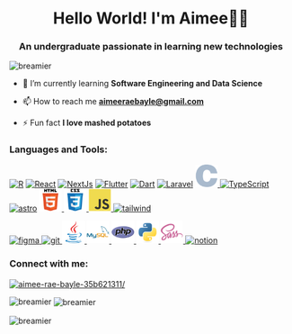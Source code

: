 <h1 align="center">Hello World! I'm Aimee👩‍💻</h1>
<h3 align="center">An undergraduate passionate in learning new technologies</h3>

<p align="left"> <img src="https://komarev.com/ghpvc/?username=breamier&label=Profile%20views&color=0e75b6&style=flat" alt="breamier" /> </p>

- 🌱 I’m currently learning **Software Engineering and Data Science**

- 📫 How to reach me **aimeeraebayle@gmail.com**

- ⚡ Fun fact **I love mashed potatoes**

<h3 align="left">Languages and Tools:</h3>
<p align="left">
  <a href="https://www.r-project.org/other-docs.html" target="_blank" rel="noreferrer"><img src="https://upload.wikimedia.org/wikipedia/commons/1/1b/R_logo.svg" alt="R" width="40" height="40"></a>
  <a href="https://react.dev/" target="_blank" rel="noreferrer"> <img src="https://react.dev/images/brand/logo_dark.svg" width="40" height="40" alt="React"></a>
  <a href="https://nextjs.org/" target="_blank" rel="noreferrer"> <img src="https://www.vectorlogo.zone/logos/nextjs/nextjs-icon.svg" width="40" height="40" alt="NextJs"></a>
  <a href="https://flutter.dev/" target="_blank" rel="noreferrer"> <img src="https://www.svgrepo.com/show/349363/flutter.svg" width="40" height="40" alt="Flutter"></a>
  <a href="https://dart.dev/" target="_blank" rel="noreferrer"> <img src="https://dart.dev/assets/img/logo/dart-192.svg" width="40" height="40" alt="Dart"></a>
  <a href="https://laravel.com/" target="_blank" rel="noreferrer"> <img src="https://www.svgrepo.com/show/353985/laravel.svg" width="40" height="40" alt="Laravel"></a>
  <a href="https://www.cprogramming.com/" target="_blank" rel="noreferrer"> <img src="https://raw.githubusercontent.com/devicons/devicon/master/icons/c/c-original.svg" alt="c" width="40" height="40"/> </a> 
  <a href="https://www.typescriptlang.org/" target="_blank" rel="noreferrer"> <img src="https://upload.wikimedia.org/wikipedia/commons/2/2d/TypeScript_ESLint_logo.svg" alt="TypeScript" width="40" height="40"/></a>
  <a href="https://astro.build/" target="_blank" rel="noreferrer"><img src="https://astro.build/assets/press/astro-icon-light-gradient.svg" alt="astro" width="40" height="40"></a> 
  <a href="https://www.w3.org/html/" target="_blank" rel="noreferrer"> <img src="https://raw.githubusercontent.com/devicons/devicon/master/icons/html5/html5-original-wordmark.svg" alt="html5" width="40" height="40"/> </a> 
  <a href="https://www.w3schools.com/css/" target="_blank" rel="noreferrer"> <img src="https://raw.githubusercontent.com/devicons/devicon/master/icons/css3/css3-original-wordmark.svg" alt="css3" width="40" height="40"/> </a> 
  <a href="https://developer.mozilla.org/en-US/docs/Web/JavaScript" target="_blank" rel="noreferrer"> <img src="https://raw.githubusercontent.com/devicons/devicon/master/icons/javascript/javascript-original.svg" alt="javascript" width="40" height="40"/> </a> 
  <a href="https://tailwindcss.com/" target="_blank" rel="noreferrer"> <img src="https://www.vectorlogo.zone/logos/tailwindcss/tailwindcss-icon.svg" alt="tailwind" width="40" height="40"/> </a> 

  <a href="https://www.figma.com/" target="_blank" rel="noreferrer"> <img src="https://www.vectorlogo.zone/logos/figma/figma-icon.svg" alt="figma" width="40" height="40"/> </a> 
  <a href="https://git-scm.com/" target="_blank" rel="noreferrer"> <img src="https://www.vectorlogo.zone/logos/git-scm/git-scm-icon.svg" alt="git" width="40" height="40"/> </a> 
  <a href="https://www.java.com" target="_blank" rel="noreferrer"> <img src="https://raw.githubusercontent.com/devicons/devicon/master/icons/java/java-original.svg" alt="java" width="40" height="40"/> </a> 
  <a href="https://www.mysql.com/" target="_blank" rel="noreferrer"> <img src="https://raw.githubusercontent.com/devicons/devicon/master/icons/mysql/mysql-original-wordmark.svg" alt="mysql" width="40" height="40"/> </a> 
  <a href="https://www.php.net" target="_blank" rel="noreferrer"> <img src="https://raw.githubusercontent.com/devicons/devicon/master/icons/php/php-original.svg" alt="php" width="40" height="40"/> </a> 
  <a href="https://www.python.org" target="_blank" rel="noreferrer"> <img src="https://raw.githubusercontent.com/devicons/devicon/master/icons/python/python-original.svg" alt="python" width="40" height="40"/> </a> 
  <a href="https://sass-lang.com" target="_blank" rel="noreferrer"> <img src="https://raw.githubusercontent.com/devicons/devicon/master/icons/sass/sass-original.svg" alt="sass" width="40" height="40"/> </a> 
  <a href="https://www.notion.so/" target="_blank" rel="noreferrer"><img src="https://upload.wikimedia.org/wikipedia/commons/e/e9/Notion-logo.svg" alt="notion" width="40" height="40"></a> 
  
</p>

<h3 align="left">Connect with me:</h3>
<p align="left">
<a href="https://linkedin.com/in/aimee-rae-bayle-35b621311/" target="blank"><img align="center" src="https://raw.githubusercontent.com/rahuldkjain/github-profile-readme-generator/master/src/images/icons/Social/linked-in-alt.svg" alt="aimee-rae-bayle-35b621311/" height="30" width="40" /></a>

</p>

<p><img align="left" src="https://github-readme-stats.vercel.app/api/top-langs?username=breamier&show_icons=true&theme=tokyonight&locale=en&layout=compact" alt="breamier" /></p>

<p>&nbsp;<img align="center" src="https://github-readme-stats.vercel.app/api?username=breamier&show_icons=true&theme=tokyonight&locale=en" alt="breamier" /></p>

<p><img align="center" src="https://github-readme-streak-stats.herokuapp.com/?user=breamier&theme=dark" alt="breamier" /></p>
